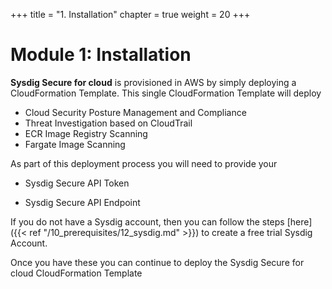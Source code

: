 
+++
title = "1. Installation"
chapter = true
weight = 20
+++

# Module 1: Installation

<!-- There are two steps in setting up **Sysdig Secure for cloud** in AWS -->

**Sysdig Secure for cloud** is provisioned in AWS by simply deploying a CloudFormation Template. This single CloudFormation Template will deploy

 - Cloud Security Posture Management and Compliance
 - Threat Investigation based on CloudTrail
 - ECR Image Registry Scanning
 - Fargate Image Scanning


As part of this deployment process you will need to provide your

 - Sysdig Secure API Token

 - Sysdig Secure API Endpoint

If you do not have a Sysdig account, then you can follow the steps [here]({{< ref "/10_prerequisites/12_sysdig.md" >}}) to create a free trial Sysdig Account.

Once you have these you can continue to deploy the Sysdig Secure for cloud CloudFormation Template


<!-- { { % children showhidden="false" %}} -->

<!--
## Create a Sysdig Trial Account

You need a Sysdig Secure account to complete this workshop. In particular you will need to make a note of your account's associated API token & API Endpoint to configure the integrations.

1. Sign-up for a free Sysdig trial here [https://sysdig.com/company/free-trial/?utm_campaign=aws-workshop ](https://sysdig.com/company/free-trial/?utm_campaign=aws-workshop). Remember to **select Sysdig Secure** under the *Trial Offer...* dropdown.

    - You will receive a confirmation email with a confirmation link

2. Click the link and log into Sysdig, and make a note of the following two items (see animated GIF below for details on how to obtain these two values)

 - The '**Sysdig Secure API Endpoint**' you are routed to.  This will be the Sysdig Secure hostname in the browser URL. It should be one of the following
     - https://secure.sysdig.com
     - https://eu1.app.sysdig.com
     - https://us2.app.sysdig.com

         Make sure you do not leave a trailing `/` in this URL. For more information of Sysdig's regional URLs, please refer to the [Sysdig documentation](https://docs.sysdig.com/en/saas-regions-and-ip-ranges.html).

 - Your '**Sysdig Secure API Token**'. Click your initials on the left nav bar, click '**Settings**' and navigate to '**User Profile**'.

        **IMPORTANT:** Make sure you **DO NOT** use the **Sysdig Monitor** API Token, or the Access Token!


<img src=/images/10_prerequisites/apiValues.gif width="100%" > -->
